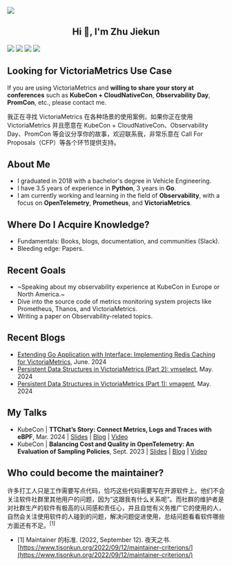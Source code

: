 ![](https://github.com/user-attachments/assets/f2496363-8684-4a39-91eb-4f9b78f48069)

<h2 align="center">Hi 👋, I'm Zhu Jiekun</h1>

![](https://img.shields.io/badge/wechat-LearnOTel-brightgreen) ![](https://img.shields.io/badge/language-Go-informational) ![](https://komarev.com/ghpvc/?username=jiekun&style=flat) [![](https://img.shields.io/badge/resume-cv.jiekun.dev-orange)](https://cv.jiekun.dev)

<!-- ![](https://github.com/jiekun/jiekun/assets/30280396/8838b561-a090-4c22-9dec-484ce7ac2588) -->

## Looking for VictoriaMetrics Use Case
If you are using VictoriaMetrics and **willing to share your story at conferences** such as **KubeCon + CloudNativeCon**, **Observability Day**, **PromCon**, etc., please contact me.

我正在寻找 VictoriaMetrics 在各种场景的使用案例，如果你正在使用 VictoriaMetrics 并且愿意在 KubeCon + CloudNativeCon、Observability Day、PromCon 等会议分享你的故事，欢迎联系我，非常乐意在 Call For Proposals（CFP）等各个环节提供支持。

## About Me
- I graduated in 2018 with a bachelor's degree in Vehicle Engineering. 
- I have 3.5 years of experience in **Python**, 3 years in **Go**.
- I am currently working and learning in the field of **Observability**, with a focus on **OpenTelemetry**, **Prometheus**, and **VictoriaMetrics**.

## Where Do I Acquire Knowledge?
- Fundamentals: Books, blogs, documentation, and communities (Slack).
- Bleeding edge: Papers.

## Recent Goals
- ~Speaking about my observability experience at KubeCon in Europe or North America.~
- Dive into the source code of metrics monitoring system projects like Prometheus, Thanos, and VictoriaMetrics.
- Writing a paper on Observability-related topics.

## Recent Blogs
- [Extending Go Application with Interface: Implementing Redis Caching for VictoriaMetrics](https://jiekun.dev/posts/extending-go-application-with-interface/), June. 2024
- [Persistent Data Structures in VictoriaMetrics (Part 2): vmselect](https://jiekun.dev/posts/vmselect-data-structures/), May. 2024
- [Persistent Data Structures in VictoriaMetrics (Part 1): vmagent](https://jiekun.dev/posts/vmagent-data-structures/), May. 2024

## My Talks
- KubeCon | **TTChat’s Story: Connect Metrics, Logs and Traces with eBPF**, Mar. 2024 | [Slides](https://docs.google.com/presentation/d/1KHC2eZWOac6P8Vv8u6_u6MesBcAx7Ci_k1t9zLrCCIU/edit?usp=sharing) | [Blog](https://jiekun.dev/posts/kubecon-eu-2024-ii/) | [Video](https://youtu.be/Y9mCmFDijGQ?si=jv2pVuWYJ5mUIdhx)
- KubeCon | **Balancing Cost and Quality in OpenTelemetry: An Evaluation of Sampling Policies**, Sept. 2023 | [Slides](https://docs.google.com/presentation/d/16PHf3XxZBuLjD0b07SMJmk0yfFAHB2jJpMPGgONngRE/edit?usp=sharing) | [Blog](https://jiekun.dev/posts/kubecon-2023-otel-sampling/) | [Video](https://youtu.be/hDLQi6HeW0k?si=kCjX4y4BCRSswdaM) 

## Who could become the maintainer?
许多打工人只是工作需要写点代码，恰巧这些代码需要写在开源软件上。他们不会关注软件社群里其他用户的问题，因为“这跟我有什么关系呢”。而社群的维护者是对社群生产的软件有极高的认同感和责任心，并且自觉有义务推广它的使用的人，自然会关注使用软件的人碰到的问题，解决问题促进使用，总结问题看看软件哪些方面还有不足。<sup>[1]</sup>
- [1] Maintainer 的标准. (2022, September 12). 夜天之书. [https://www.tisonkun.org/2022/09/12/maintainer-criterions/](https://www.tisonkun.org/2022/09/12/maintainer-criterions/)
